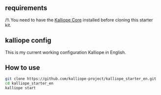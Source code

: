 ## requirements
/!\ You need to have the [Kalliope Core](https://github.com/kalliope-project/kalliope) installed before cloning this starter kit.

## kalliope config

This is my current working configuration Kalliope in English.

## How to use
 ```bash
git clone https://github.com/kalliope-project/kalliope_starter_en.git
cd kalliope_starter_en
kalliope start
```
